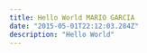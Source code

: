 ```yaml
---
title: Hello World MARIO GARCIA
date: "2015-05-01T22:12:03.284Z"
description: "Hello World"
---
```

